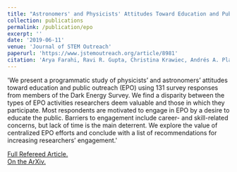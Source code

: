 ```yaml
---
title: "Astronomers' and Physicists' Attitudes Toward Education and Public Outreach: A Programmatic Study of The Dark Energy Survey"
collection: publications
permalink: /publication/epo
excerpt: ''
date: '2019-06-11'
venue: 'Journal of STEM Outreach'
paperurl: 'https://www.jstemoutreach.org/article/8981'
citation: 'Arya Farahi, Ravi R. Gupta, Christina Krawiec, Andrés A. Plazas, and Rachel C. Wolf. (2019). <i>JSO</i> Vol. 2, 1-15.'
---
```

'We present a programmatic study of physicists’ and astronomers’ attitudes toward education and public outreach (EPO) using 131 survey responses from members of the Dark Energy Survey. We find a disparity between the types of EPO activities researchers deem valuable and those in which they participate. Most respondents are motivated to engage in EPO by a desire to educate the public. Barriers to engagement include career- and skill-related concerns, but lack of time is the main deterrent. We explore the value of centralized EPO efforts and conclude with a list of recommendations for increasing researchers’ engagement.'

[Full Refereed Article.](https://www.jstemoutreach.org/article/8981)
<br>
[On the ArXiv.](https://arxiv.org/abs/1805.04034)
